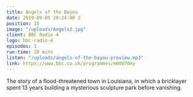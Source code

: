 ```yaml
---
title: Angels of the Bayou
date: 2019-09-05 20:24:00 Z
position: 15
image: "/uploads/Angels2.jpg"
client: BBC Radio 4
logo: bbc-radio-4
episodes: 1
run-time: 28 mins
listen: "/uploads/angels-of-the-bayou-preview.mp3"
link: https://www.bbc.co.uk/programmes/m00070my
---
```


The story of a flood-threatened town in Louisiana, in which a bricklayer spent 13 years building a mysterious sculpture park before vanishing.